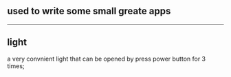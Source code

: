 ## used to write some small greate apps

------------
## light
a very convnient light that can be opened by press power button for 3 times;
